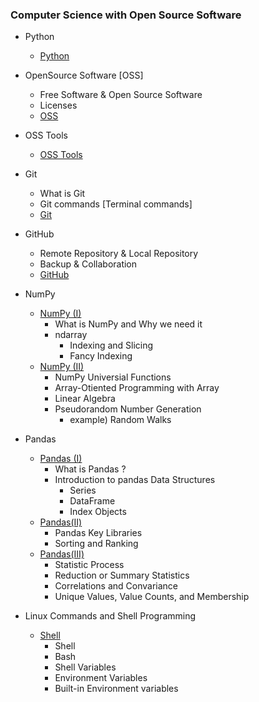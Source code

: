 ### Computer Science with Open Source Software

- Python
  - [Python](/Python.md)
- OpenSource Software [OSS]
  - Free Software & Open Source Software
  - Licenses
  - [OSS](/OSS.md)
- OSS Tools
  - [OSS Tools](/OSS%20Tools.md)
- Git
  - What is Git 
  - Git commands [Terminal commands]
  - [Git](/Git.md)
- GitHub
  - Remote Repository & Local Repository
  - Backup & Collaboration
  - [GitHub](/GitHub.md)
- NumPy
  - [NumPy (I)](/NumPy(I).md)
    - What is NumPy and Why we need it
    - ndarray 
      - Indexing and Slicing
      - Fancy Indexing
  - [NumPy (II)](/NumPy(II).md)
    - NumPy Universial Functions
    - Array-Otiented Programming with Array
    - Linear Algebra
    - Pseudorandom Number Generation
      - example) Random Walks
  

- Pandas
  - [Pandas (I)](/Pandas(I).md)
    - What is Pandas ?
    - Introduction to pandas Data Structures
      - Series
      - DataFrame
      - Index Objects
  - [Pandas(II)](/Pandas(II).md)
    - Pandas Key Libraries
    - Sorting and Ranking
  - [Pandas(III)](/Pandas(III).md)
    - Statistic Process
    - Reduction or Summary Statistics
    - Correlations and Convariance
    - Unique Values, Value Counts, and Membership

- Linux Commands and Shell Programming
  - [Shell](./Shell.md)
    - Shell
    - Bash
    - Shell Variables
    - Environment Variables
    - Built-in Environment variables



